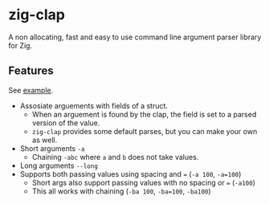 # zig-clap

A non allocating, fast and easy to use command line argument parser library for Zig.

## Features

See [example](example.zig).

* Assosiate arguements with fields of a struct.
  * When an arguement is found by the clap, the field is set to a parsed version of the value.
  * `zig-clap` provides some default parses, but you can make your own as well.
* Short arguments `-a`
  * Chaining `-abc` where `a` and `b` does not take values.
* Long arguments `--long`
* Supports both passing values using spacing and `=` (`-a 100`, `-a=100`)
  * Short args also support passing values with no spacing or `=` (`-a100`)
  * This all works with chaining (`-ba 100`, `-ba=100`, `-ba100`)
